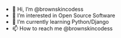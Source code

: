 - 👋 Hi, I’m @brownskincodess
- 👀 I’m interested in Open Source Software
- 🌱 I’m currently learning Python/Django
- 📫 How to reach me @brownskincodess

<!---
brownskincodess/brownskincodess is a ✨ special ✨ repository because its `README.md` (this file) appears on your GitHub profile.
You can click the Preview link to take a look at your changes.
--->
